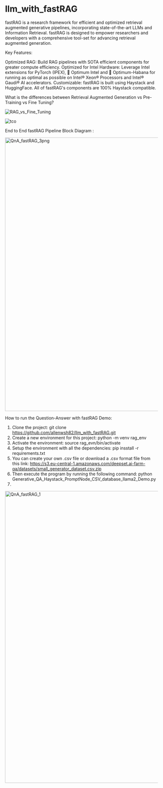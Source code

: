 # llm_with_fastRAG

fastRAG is a research framework for efficient and optimized retrieval augmented generative pipelines, incorporating state-of-the-art LLMs and Information Retrieval. fastRAG is designed to empower researchers and developers with a comprehensive tool-set for advancing retrieval augmented generation.

Key Features:

Optimized RAG: Build RAG pipelines with SOTA efficient components for greater compute efficiency.
Optimized for Intel Hardware: Leverage Intel extensions for PyTorch (IPEX), 🤗 Optimum Intel and 🤗 Optimum-Habana for running as optimal as possible on Intel® Xeon® Processors and Intel® Gaudi® AI accelerators.
Customizable: fastRAG is built using Haystack and HuggingFace. All of fastRAG's components are 100% Haystack compatible.

What is the differences between Retrieval Augmented Generation vs Pre-Training vs Fine Tuning?

![RAG_vs_Fine_Tuning](https://github.com/allenwsh82/llm_with_fastRAG/assets/44453417/dead4bd6-f317-454b-a074-a15e3ac8b267)

![tco](https://github.com/allenwsh82/llm_with_fastRAG/assets/44453417/b67059ee-f45d-4c5f-bad2-99dab9a33328)


End to End fastRAG Pipeline Block Diagram :

<img width="900" alt="QnA_fastRAG_3png" src="https://github.com/user-attachments/assets/7957cb01-fb21-4432-a79c-73f78c862cf5">


How to run the Question-Answer with fastRAG Demo:

1) Clone the project: git clone https://github.com/allenwsh82/llm_with_fastRAG.git
2) Create a new environment for this project: python -m venv rag_env
3) Activate the environment: source rag_evn/bin/activate
4) Setup the environment with all the dependencies: pip insstall -r requirements.txt
5) You can create your own .csv file or download a .csv format file from this link:
   https://s3.eu-central-1.amazonaws.com/deepset.ai-farm-qa/datasets/small_generator_dataset.csv.zip
6) Then execute the program by running the following command:
   python Generative_QA_Haystack_PromptNode_CSV_database_llama2_Demo.py
7) 

<img width="960" alt="QnA_fastRAG_1" src="https://github.com/user-attachments/assets/83cbdfbf-b946-4b37-ad37-b8250789f538">

